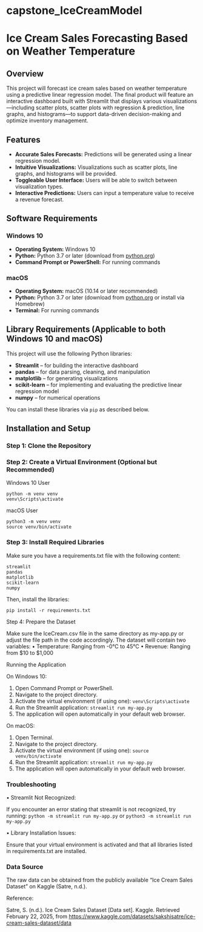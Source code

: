 # capstone_IceCreamModel

# Ice Cream Sales Forecasting Based on Weather Temperature

## Overview

This project will forecast ice cream sales based on weather temperature using a predictive linear regression model. The final product will feature an interactive dashboard built with Streamlit that displays various visualizations—including scatter plots, scatter plots with regression & prediction, line graphs, and histograms—to support data-driven decision-making and optimize inventory management.

## Features

- **Accurate Sales Forecasts:** Predictions will be generated using a linear regression model.
- **Intuitive Visualizations:** Visualizations such as scatter plots, line graphs, and histograms will be provided.
- **Toggleable User Interface:** Users will be able to switch between visualization types.
- **Interactive Predictions:** Users can input a temperature value to receive a revenue forecast.

## Software Requirements

### Windows 10

- **Operating System:** Windows 10
- **Python:** Python 3.7 or later (download from [python.org](https://www.python.org/downloads/))
- **Command Prompt or PowerShell:** For running commands

### macOS

- **Operating System:** macOS (10.14 or later recommended)
- **Python:** Python 3.7 or later (download from [python.org](https://www.python.org/downloads/) or install via Homebrew)
- **Terminal:** For running commands

## Library Requirements (Applicable to both Windows 10 and macOS)

This project will use the following Python libraries:

- **Streamlit** – for building the interactive dashboard
- **pandas** – for data parsing, cleaning, and manipulation
- **matplotlib** – for generating visualizations
- **scikit-learn** – for implementing and evaluating the predictive linear regression model
- **numpy** – for numerical operations

You can install these libraries via `pip` as described below.

## Installation and Setup

### Step 1: Clone the Repository

### Step 2: Create a Virtual Environment (Optional but Recommended)

Windows 10 User

```
python -m venv venv
venv\Scripts\activate
```

macOS User

```
python3 -m venv venv
source venv/bin/activate
```

### Step 3: Install Required Libraries

Make sure you have a requirements.txt file with the following content:

```
streamlit
pandas
matplotlib
scikit-learn
numpy
```

Then, install the libraries:

```
pip install -r requirements.txt
```

Step 4: Prepare the Dataset

Make sure the IceCream.csv file in the same directory as my-app.py or adjust the file path in the code accordingly. The dataset will contain two variables:
• Temperature: Ranging from -0°C to 45°C
• Revenue: Ranging from $10 to $1,000

Running the Application

On Windows 10:

1. Open Command Prompt or PowerShell.
2. Navigate to the project directory.
3. Activate the virtual environment (if using one): `venv\Scripts\activate`
4. Run the Streamlit application: `streamlit run my-app.py`
5. The application will open automatically in your default web browser.

On macOS:

1. Open Terminal.
2. Navigate to the project directory.
3. Activate the virtual environment (if using one): `source venv/bin/activate`
4. Run the Streamlit application: `streamlit run my-app.py`
5. The application will open automatically in your default web browser.

### Troubleshooting

• Streamlit Not Recognized:

If you encounter an error stating that streamlit is not recognized, try running: `python -m streamlit run my-app.py` or `python3 -m streamlit run my-app.py`

• Library Installation Issues:

Ensure that your virtual environment is activated and that all libraries listed in requirements.txt are installed.

### Data Source

The raw data can be obtained from the publicly available “Ice Cream Sales Dataset” on Kaggle (Satre, n.d.).

Reference:

Satre, S. (n.d.). Ice Cream Sales Dataset [Data set]. Kaggle. Retrieved February 22, 2025, from https://www.kaggle.com/datasets/sakshisatre/ice-cream-sales-dataset/data
